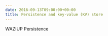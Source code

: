 ```yaml
---
date: 2016-09-13T09:00:00+00:00
title: Persistence and key-value (KV) store
---
```


WAZIUP Persistence 
